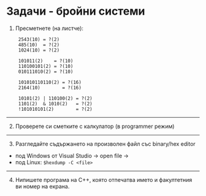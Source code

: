 # **Задачи - бройни системи**

1. Пресметнете (на листче):

   ```
    2543(10) = ?(2)
    485(10)  = ?(2)
    1024(10) = ?(2)

    101011(2)    = ?(10)
    110100101(2) = ?(10)
    010111010(2) = ?(10)

    101010110110(2) = ?(16)
    2164(10)        = ?(16)

    10101(2) | 110100(2) = ?(2)
    1101(2)  & 1010(2)   = ?(2)
    !101010101(2)        = ?(2)
   ```
---
2. Проверете си сметките с калкулатор (в programmer режим)
---
3. Разгледайте съдържането на произволен файл със
binary/hex editor
  - под Windows от Visual Studio -> open file ->
  - под Linux: `$hexdump -C <file>`
---
4. Нипишете програма на C++, която отпечатва името и
факултетния ви номер на екрана.

